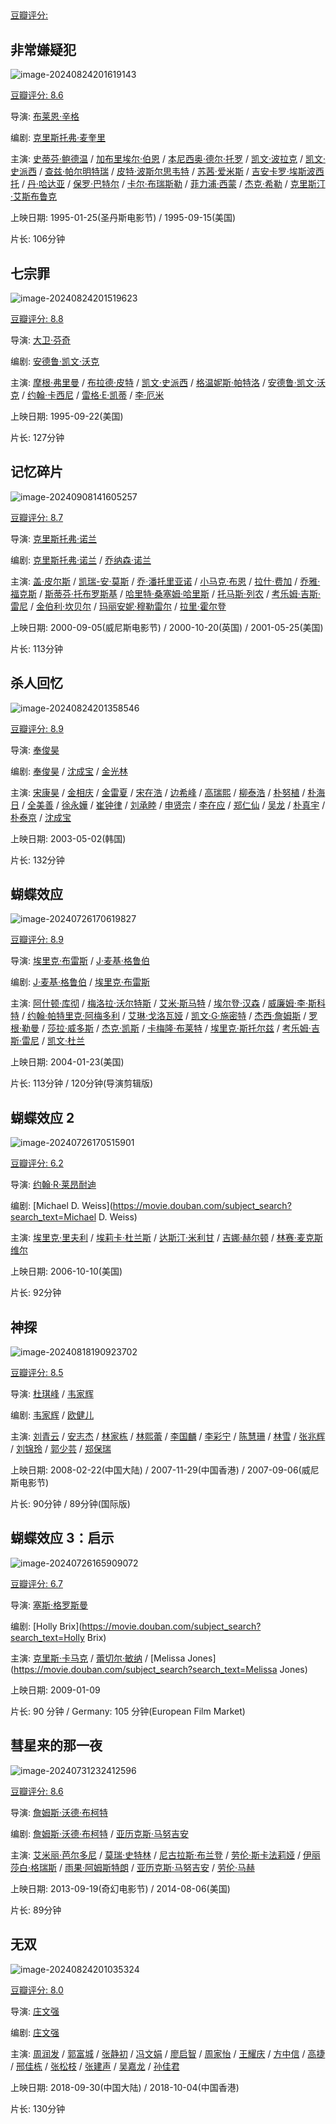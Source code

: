 ## 

[豆瓣评分: ]()

## 非常嫌疑犯

![image-20240824201619143](xuanyi/image-20240824201619143.png)

[豆瓣评分: 8.6](https://movie.douban.com/subject/1292214/)

导演: [布莱恩·辛格](https://www.douban.com/personage/27255349/)

编剧: [克里斯托弗·麦奎里](https://www.douban.com/personage/27504593/)

主演: [史蒂芬·鲍德温](https://www.douban.com/personage/27253905/) / [加布里埃尔·伯恩](https://www.douban.com/personage/27250637/) / [本尼西奥·德尔·托罗](https://www.douban.com/personage/27246760/) / [凯文·波拉克](https://www.douban.com/personage/27246905/) / [凯文·史派西](https://www.douban.com/personage/27260200/) / [查兹·帕尔明特瑞](https://www.douban.com/personage/27253944/) / [皮特·波斯尔思韦特](https://www.douban.com/personage/27212714/) / [苏茜·爱米斯](https://www.douban.com/personage/27219658/) / [吉安卡罗·埃斯波西托](https://www.douban.com/personage/27253904/) / [丹·哈达亚](https://www.douban.com/personage/27230978/) / [保罗·巴特尔](https://www.douban.com/personage/27231119/) / [卡尔·布瑞斯勒](https://www.douban.com/personage/27583462/) / [菲力浦·西蒙](https://www.douban.com/personage/27583463/) / [杰克·希勒](https://www.douban.com/personage/27583464/) / [克里斯汀·艾斯布鲁克](https://www.douban.com/personage/27291591/)

上映日期: 1995-01-25(圣丹斯电影节) / 1995-09-15(美国)

片长: 106分钟

## 七宗罪

![image-20240824201519623](xuanyi/image-20240824201519623.png)

[豆瓣评分: 8.8](https://movie.douban.com/subject/1292223/)

导演: [大卫·芬奇](https://www.douban.com/personage/27218213/)

编剧: [安德鲁·凯文·沃克](https://www.douban.com/personage/27228567/)

主演: [摩根·弗里曼](https://www.douban.com/personage/27260301/) / [布拉德·皮特](https://www.douban.com/personage/27260220/) / [凯文·史派西](https://www.douban.com/personage/27260200/) / [格温妮斯·帕特洛](https://www.douban.com/personage/27224709/) / [安德鲁·凯文·沃克](https://www.douban.com/personage/27228567/) / [约翰·卡西尼](https://www.douban.com/personage/27508537/) / [雷格·E·凯蒂](https://www.douban.com/personage/27283238/) / [李·厄米](https://www.douban.com/personage/27261444/)

上映日期: 1995-09-22(美国)

片长: 127分钟

## 记忆碎片

![image-20240908141605257](xuanyi/image-20240908141605257.png)

[豆瓣评分: 8.7](https://movie.douban.com/subject/1304447/)

导演: [克里斯托弗·诺兰](https://www.douban.com/personage/27260291/)

编剧: [克里斯托弗·诺兰](https://www.douban.com/personage/27260291/) / [乔纳森·诺兰](https://www.douban.com/personage/27488802/)

主演: [盖·皮尔斯](https://www.douban.com/personage/27241420/) / [凯瑞-安·莫斯](https://www.douban.com/personage/27228308/) / [乔·潘托里亚诺](https://www.douban.com/personage/27255320/) / [小马克·布恩](https://www.douban.com/personage/27237844/) / [拉什·费加](https://www.douban.com/personage/27583716/) / [乔雅·福克斯](https://www.douban.com/personage/27215018/) / [斯蒂芬·托布罗斯基](https://www.douban.com/personage/27224786/) / [哈里特·桑塞姆·哈里斯](https://www.douban.com/personage/27305958/) / [托马斯·列农](https://www.douban.com/personage/27230945/) / [考乐姆·吉斯·雷尼](https://www.douban.com/personage/27255404/) / [金伯利·坎贝尔](https://www.douban.com/personage/27583717/) / [玛丽安妮·穆勒雷尔](https://www.douban.com/personage/27338080/) / [拉里·霍尔登](https://www.douban.com/personage/27250983/)

上映日期: 2000-09-05(威尼斯电影节) / 2000-10-20(英国) / 2001-05-25(美国)

片长: 113分钟

## 杀人回忆

![image-20240824201358546](xuanyi/image-20240824201358546.png)

[豆瓣评分: 8.9](https://movie.douban.com/subject/1300299/)

导演: [奉俊昊](https://www.douban.com/personage/27268658/)

编剧: [奉俊昊](https://www.douban.com/personage/27268658/) / [沈成宝](https://www.douban.com/personage/27481315/) / [金光林](https://www.douban.com/personage/27571120/)

主演: [宋康昊](https://www.douban.com/personage/27236979/) / [金相庆](https://www.douban.com/personage/27225150/) / [金雷夏](https://www.douban.com/personage/27419395/) / [宋在浩](https://www.douban.com/personage/27239498/) / [边希峰](https://www.douban.com/personage/27386652/) / [高瑞熙](https://www.douban.com/personage/27419377/) / [柳泰浩](https://www.douban.com/personage/27486699/) / [朴努植](https://www.douban.com/personage/27551236/) / [朴海日](https://www.douban.com/personage/27425036/) / [全美善](https://www.douban.com/personage/27244534/) / [徐永嬅](https://www.douban.com/personage/27482137/) / [崔钟律](https://www.douban.com/personage/30245465/) / [刘承睦](https://www.douban.com/personage/27570984/) / [申贤宗](https://www.douban.com/personage/34907809/) / [李在应](https://www.douban.com/personage/27252813/) / [郑仁仙](https://www.douban.com/personage/27399376/) / [吴龙](https://www.douban.com/personage/27544020/) / [朴真宇](https://www.douban.com/personage/27500389/) / [朴泰京](https://www.douban.com/personage/34951338/) / [沈成宝](https://www.douban.com/personage/27481315/)

上映日期: 2003-05-02(韩国)

片长: 132分钟

## 蝴蝶效应

![image-20240726170619827](xuanyi/image-20240726170619827.png)

[豆瓣评分: 8.9](https://movie.douban.com/subject/1292343/)

导演: [埃里克·布雷斯](https://www.douban.com/personage/27507544/) / [J·麦基·格鲁伯](https://www.douban.com/personage/27513833/)

编剧: [J·麦基·格鲁伯](https://www.douban.com/personage/27513833/) / [埃里克·布雷斯](https://www.douban.com/personage/27507544/)

主演: [阿什顿·库彻](https://www.douban.com/personage/27246771/) / [梅洛拉·沃尔特斯](https://www.douban.com/personage/27233011/) / [艾米·斯马特](https://www.douban.com/personage/27205738/) / [埃尔登·汉森](https://www.douban.com/personage/27255431/) / [威廉姆·李·斯科特](https://www.douban.com/personage/27215069/) / [约翰·帕特里克·阿梅多利](https://www.douban.com/personage/27205846/) / [艾琳·戈洛瓦娅](https://www.douban.com/personage/27224051/) / [凯文·G·施密特](https://www.douban.com/personage/27352384/) / [杰西·詹姆斯](https://www.douban.com/personage/27309586/) / [罗根·勒曼](https://www.douban.com/personage/27259351/) / [莎拉·威多斯](https://www.douban.com/personage/27583507/) / [杰克·凯斯](https://www.douban.com/personage/27583506/) / [卡梅隆·布莱特](https://www.douban.com/personage/27210290/) / [埃里克·斯托尔兹](https://www.douban.com/personage/27233551/) / [考乐姆·吉斯·雷尼](https://www.douban.com/personage/27255404/) / [凯文·杜兰](https://www.douban.com/personage/27219494/)

上映日期: 2004-01-23(美国)

片长: 113分钟 / 120分钟(导演剪辑版)

## 蝴蝶效应 2

![image-20240726170515901](xuanyi/image-20240726170515901.png)

[豆瓣评分: 6.2](https://movie.douban.com/subject/1578509/)

导演: [约翰·R·莱昂耐迪](https://www.douban.com/personage/27218238/)

编剧: [Michael D. Weiss](https://movie.douban.com/subject_search?search_text=Michael D. Weiss)

主演: [埃里克·里夫利](https://www.douban.com/personage/27228399/) / [埃莉卡·杜兰斯](https://www.douban.com/personage/27223673/) / [达斯汀·米利甘](https://www.douban.com/personage/27228406/) / [吉娜·赫尔顿](https://www.douban.com/personage/27237688/) / [林赛·麦克斯维尔](https://www.douban.com/personage/27255728/)

上映日期: 2006-10-10(美国)

片长: 92分钟

## 神探

![image-20240818190923702](xuanyi/image-20240818190923702.png)

[豆瓣评分: 8.5](https://movie.douban.com/subject/2027938/)

导演: [杜琪峰](https://www.douban.com/personage/27366073/) / [韦家辉](https://www.douban.com/personage/27223567/)

编剧: [韦家辉](https://www.douban.com/personage/27223567/) / [欧健儿](https://www.douban.com/personage/27531801/)

主演: [刘青云](https://www.douban.com/personage/27212942/) / [安志杰](https://www.douban.com/personage/27251120/) / [林家栋](https://www.douban.com/personage/27256092/) / [林熙蕾](https://www.douban.com/personage/27247123/) / [李国麟](https://www.douban.com/personage/27495115/) / [李彩宁](https://www.douban.com/personage/27437629/) / [陈慧珊](https://www.douban.com/personage/27225750/) / [林雪](https://www.douban.com/personage/27480239/) / [张兆辉](https://www.douban.com/personage/27211534/) / [刘锦玲](https://www.douban.com/personage/27317084/) / [郭少芸](https://www.douban.com/personage/27492253/) / [郑保瑞](https://www.douban.com/personage/27480351/)

上映日期: 2008-02-22(中国大陆) / 2007-11-29(中国香港) / 2007-09-06(威尼斯电影节)

片长: 90分钟 / 89分钟(国际版)

## 蝴蝶效应 3：启示

![image-20240726165909072](xuanyi/image-20240726165909072.png)

[豆瓣评分: 6.7](https://movie.douban.com/subject/3077413/)

导演: [塞斯·格罗斯曼](https://www.douban.com/personage/27256286/)

编剧: [Holly Brix](https://movie.douban.com/subject_search?search_text=Holly Brix)

主演: [克里斯·卡马克](https://www.douban.com/personage/27242202/) / [蕾切尔·敏纳](https://www.douban.com/personage/27228393/) / [Melissa Jones](https://movie.douban.com/subject_search?search_text=Melissa Jones)

上映日期: 2009-01-09

片长: 90 分钟 / Germany: 105 分钟(European Film Market)

## 彗星来的那一夜

![image-20240731232412596](xuanyi/image-20240731232412596.png)

[豆瓣评分: 8.6](https://movie.douban.com/subject/25807345/)

导演: [詹姆斯·沃德·布柯特](https://www.douban.com/personage/27569470/)

编剧: [詹姆斯·沃德·布柯特](https://www.douban.com/personage/27569470/) / [亚历克斯·马努吉安](https://www.douban.com/personage/27553912/)

主演: [艾米丽·芭尔多尼](https://www.douban.com/personage/27494500/) / [莫瑞·史特林](https://www.douban.com/personage/27357704/) / [尼古拉斯·布兰登](https://www.douban.com/personage/27205775/) / [劳伦·斯卡法莉娅](https://www.douban.com/personage/27566255/) / [伊丽莎白·格瑞斯](https://www.douban.com/personage/27261907/) / [雨果·阿姆斯特朗](https://www.douban.com/personage/27553913/) / [亚历克斯·马努吉安](https://www.douban.com/personage/27553912/) / [劳伦·马赫](https://www.douban.com/personage/27553914/)

上映日期: 2013-09-19(奇幻电影节) / 2014-08-06(美国)

片长: 89分钟

## 无双

![image-20240824201035324](xuanyi/image-20240824201035324.png)

[豆瓣评分: 8.0](https://movie.douban.com/subject/26425063/)

导演: [庄文强](https://www.douban.com/personage/27220431/)

编剧: [庄文强](https://www.douban.com/personage/27220431/)

主演: [周润发](https://www.douban.com/personage/27250655/) / [郭富城](https://www.douban.com/personage/27247145/) / [张静初](https://www.douban.com/personage/27222391/) / [冯文娟](https://www.douban.com/personage/27548835/) / [廖启智](https://www.douban.com/personage/27481227/) / [周家怡](https://www.douban.com/personage/27481006/) / [王耀庆](https://www.douban.com/personage/27494973/) / [方中信](https://www.douban.com/personage/27238843/) / [高捷](https://www.douban.com/personage/27499509/) / [邢佳栋](https://www.douban.com/personage/27493524/) / [张松枝](https://www.douban.com/personage/27503472/) / [张建声](https://www.douban.com/personage/27483766/) / [吴嘉龙](https://www.douban.com/personage/27420654/) / [孙佳君](https://www.douban.com/personage/27256427/)

上映日期: 2018-09-30(中国大陆) / 2018-10-04(中国香港)

片长: 130分钟

